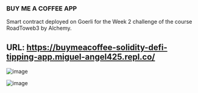 ### BUY ME A COFFEE APP

Smart contract deployed on Goerli for the Week 2 challenge of  the course RoadToweb3 by Alchemy.

## URL: https://buymeacoffee-solidity-defi-tipping-app.miguel-angel425.repl.co/

![image](https://user-images.githubusercontent.com/51422943/168496078-8d84566c-96c8-4032-ae4e-d6e2f456ec91.png)

![image](https://user-images.githubusercontent.com/51422943/168496046-0b89e146-38aa-4ee5-a61c-583af1ffbc02.png)

